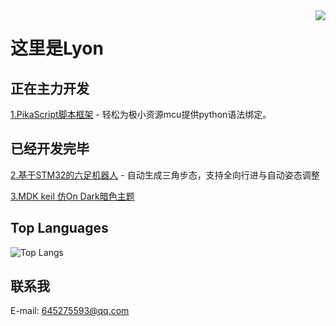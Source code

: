 <img align="right" src="https://github-readme-stats.vercel.app/api?username=pikasTech&show_icons=true&icon_color=CE1D2D&text_color=718096&bg_color=ffffff&hide_title=true" />

# 这里是Lyon

## 正在主力开发
[1.PikaScript脚本框架](https://github.com/pikasTech/pikascript) - 轻松为极小资源mcu提供python语法绑定。

## 已经开发完毕

[2.基于STM32的六足机器人](https://github.com/pikasTech/hexapod-robot-stm32) - 自动生成三角步态，支持全向行进与自动姿态调整

[3.MDK keil 仿On Dark暗色主题](https://github.com/pikasTech/MDK-keil-theme-one-dark) 

## Top Languages
![Top Langs](https://github-readme-stats.vercel.app/api/top-langs/?username=pikasTech&langs_count=8&icon_color=CE1D2D&text_color=718096&bg_color=ffffff&hide_title=true)

## 联系我
E-mail: 645275593@qq.com

<!--
**mimilib/mimilib** is a ✨ _special_ ✨ repository because its `README.md` (this file) appears on your GitHub profile.

Here are some ideas to get you started:

- 🔭 I’m currently working on ...
- 🌱 I’m currently learning ...
- 👯 I’m looking to collaborate on ...
- 🤔 I’m looking for help with ...
- 💬 Ask me about ...
- 📫 How to reach me: ...
- 😄 Pronouns: ...
- ⚡ Fun fact: ...
-->

